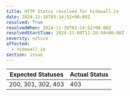 ```yaml
---
title: HTTP Status resolved for hidewall.io
date: 2024-11-16T03:14:52+00:00Z
resolved: True
resolvedWhen: 2024-11-16T03:14:52+00:00Z
resolvedStartTime: 2024-11-08T11:28:04+00:00Z
severity: notice
affected:
  - hidewall.io
section: issue
---
```


| Expected Statuses | Actual Status  |
|-------------------|----------------|
| 200, 301, 302, 403 | 403 |
